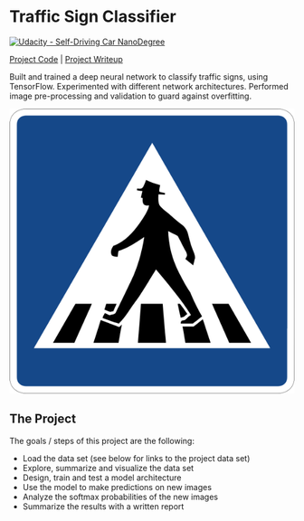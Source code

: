 # Traffic Sign Classifier
[![Udacity - Self-Driving Car NanoDegree](https://s3.amazonaws.com/udacity-sdc/github/shield-carnd.svg)](http://www.udacity.com/drive)

[Project Code](https://github.com/jquickgh/CarND-Traffic-Sign-Classifier/blob/master/P2_Final.ipynb)  |  [Project Writeup](https://github.com/jquickgh/CarND-Traffic-Sign-Classifier/blob/master/README.ipynb)

Built and trained a deep neural network to classify traffic signs, using TensorFlow. Experimented with different network architectures. Performed image pre-processing and validation to guard against overfitting.

[//]: # (Image References)

[im01]: ./test_images/p2_pic.png "Traffic Sign Classifier"

![alt text][im01]

The Project
---

The goals / steps of this project are the following:

* Load the data set (see below for links to the project data set)
* Explore, summarize and visualize the data set
* Design, train and test a model architecture
* Use the model to make predictions on new images
* Analyze the softmax probabilities of the new images
* Summarize the results with a written report


